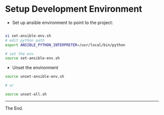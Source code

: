 # Setup Development Environment

* Set up ansible environment to point to the project:

````bash

vi set-ansible-env.sh
# edit python path
export ANSIBLE_PYTHON_INTERPRETER=/usr/local/bin/python

# set the env
source set-ansible-env.sh
````

* Unset the environment

````bash
source unset-ansible-env.sh

# or

source unset-all.sh
````



---
The End.
